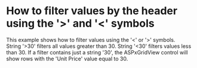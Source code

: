 # How to filter values by the header using the  '>' and '<' symbols


<p>This example shows how to filter values using the '<' or '>' symbols. <br />
String '>30' filters all values greater than 30. String '<30' filters values less than 30. If a filter contains just a string '30', the ASPxGridView control will show rows with the 'Unit Price' value equal to 30.</p>

<br/>



